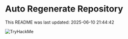 # Auto Regenerate Repository

This README was last updated: 2025-06-10 21:44:42

 ![TryHackMe](https://tryhackme.com/badge/533634)